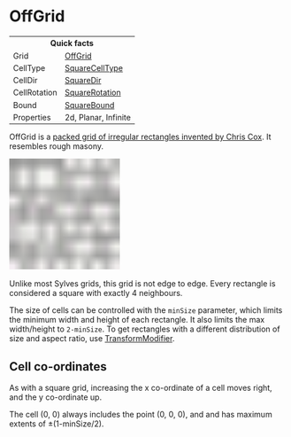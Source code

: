 # OffGrid

<table>
<tr><th colspan="2">Quick facts</th></tr>
<tr><td>Grid</td><td><a href="xref:Sylves.OffGrid">OffGrid</a></td></tr>
<tr><td>CellType</td><td><a href="xref:Sylves.SquareCellType">SquareCellType</a></td></tr>
<tr><td>CellDir</td><td><a href="xref:Sylves.SquareDir">SquareDir</a></td></tr>
<tr><td>CellRotation</td><td><a href="xref:Sylves.SquareRotation">SquareRotation</a></td></tr>
<tr><td>Bound</td><td><a href="xref:Sylves.SquareBound">SquareBound</a></td></tr>
<tr><td>Properties</td><td>2d, Planar, Infinite</td></tr>
</table>

OffGrid is a [packed grid of irregular rectangles invented by Chris Cox](https://gitlab.com/chriscox/offgrid/-/wikis/home). It resembles rough masony.


<img width="200px" src="../../images/grids/off.svg" /></img>

Unlike most Sylves grids, this grid is not edge to edge. Every rectangle is considered a square with exactly 4 neighbours.

The size of cells can be controlled with the `minSize` parameter, which limits the minimum width and height of each rectangle. It also limits the max width/height to `2-minSize`. To get rectangles with a different distribution of size and aspect ratio, use [TransformModifier](../modifiers/transformmodifier.md).


## Cell co-ordinates

As with a square grid, increasing the x co-ordinate of a cell moves right, and the y co-ordinate up. 

The cell (0, 0) always includes the point (0, 0, 0), and and has maximum extents of ±(1-minSize/2).

